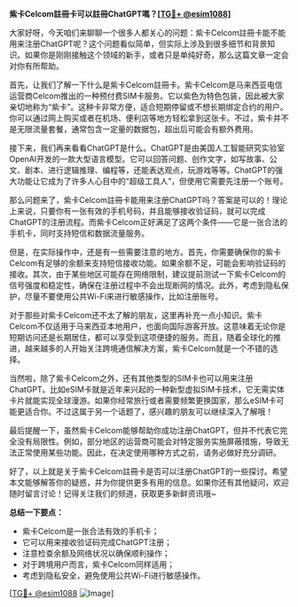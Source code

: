 **紫卡Celcom註冊卡可以註冊ChatGPT嗎？[[TG💪+ @esim1088](https://t.me/s/esim1088)]**

大家好呀，今天咱们来聊聊一个很多人都关心的问题：紫卡Celcom註冊卡能不能用来注册ChatGPT呢？这个问题看似简单，但实际上涉及到很多细节和背景知识。如果你是刚刚接触这个领域的新手，或者只是单纯好奇，那么这篇文章一定会对你有所帮助。

首先，让我们了解一下什么是紫卡Celcom註冊卡。紫卡Celcom是马来西亚电信运营商Celcom推出的一种预付费SIM卡服务。它以紫色为特色包装，因此被大家亲切地称为“紫卡”。这种卡非常方便，适合短期停留或不想长期绑定合约的用户。你可以通过网上购买或者在机场、便利店等地方轻松拿到这张卡。不过，紫卡并不是无限流量套餐，通常包含一定量的数据包，超出后可能会有额外费用。

接下来，我们再来看看ChatGPT是什么。ChatGPT是由美国人工智能研究实验室OpenAI开发的一款大型语言模型。它可以回答问题、创作文字，如写故事、公文、剧本、进行逻辑推理、编程等，还能表达观点，玩游戏等等。ChatGPT的强大功能让它成为了许多人心目中的“超级工具人”，但使用它需要先注册一个账号。

那么问题来了，紫卡Celcom註冊卡能用来注册ChatGPT吗？答案是可以的！理论上来说，只要你有一张有效的手机号码，并且能够接收验证码，就可以完成ChatGPT的注册流程。而紫卡Celcom正好满足了这两个条件——它是一张合法的手机卡，同时支持短信和数据流量服务。

但是，在实际操作中，还是有一些需要注意的地方。首先，你需要确保你的紫卡Celcom有足够的余额来支持短信接收功能。如果余额不足，可能会影响验证码的接收。其次，由于某些地区可能存在网络限制，建议提前测试一下紫卡Celcom的信号强度和稳定性，确保在注册过程中不会出现断网的情况。此外，考虑到隐私保护，尽量不要使用公共Wi-Fi来进行敏感操作，比如注册账号。

对于那些对紫卡Celcom还不太了解的朋友，这里再补充一点小知识。紫卡Celcom不仅适用于马来西亚本地用户，也面向国际游客开放。这意味着无论你是短期访问还是长期居住，都可以享受到这项便捷的服务。而且，随着全球化的推进，越来越多的人开始关注跨境通信解决方案，紫卡Celcom就是一个不错的选择。

当然啦，除了紫卡Celcom之外，还有其他类型的SIM卡也可以用来注册ChatGPT。比如eSIM卡就是近年来兴起的一种新型虚拟SIM卡技术，它无需实体卡片就能实现全球漫游。如果你经常旅行或者需要频繁更换国家，那么eSIM卡可能更适合你。不过这属于另一个话题了，感兴趣的朋友可以继续深入了解哦！

最后提醒一下，虽然紫卡Celcom能够帮助你成功注册ChatGPT，但并不代表它完全没有局限性。例如，部分地区的运营商可能会对特定服务实施屏蔽措施，导致无法正常使用某些功能。因此，在决定使用哪种方式之前，请务必做好充分调研。

好了，以上就是关于紫卡Celcom註冊卡是否可以注册ChatGPT的一些探讨。希望本文能够解答你的疑惑，并为你提供更多有用的信息。如果你还有其他疑问，欢迎随时留言讨论！记得关注我们的频道，获取更多新鲜资讯哦~

**总结一下要点：**
- 紫卡Celcom是一张合法有效的手机卡；
- 它可以用来接收验证码完成ChatGPT注册；
- 注意检查余额及网络状况以确保顺利操作；
- 对于跨境用户而言，紫卡Celcom同样适用；
- 考虑到隐私安全，避免使用公共Wi-Fi进行敏感操作。

[[TG💪+ @esim1088](https://t.me/s/esim1088) ![Image](https://i.postimg.cc/4NQfJmqS/Snipaste-2025-05-13-00-14-12.png)]